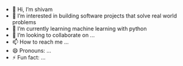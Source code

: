 - 👋 Hi, I’m shivam
- 👀 I’m interested in building software projects that solve real world problems
- 🌱 I’m currently learning machine learning with python 
- 💞️ I’m looking to collaborate on ...
- 📫 How to reach me ...
- 😄 Pronouns: ...
- ⚡ Fun fact: ...

<!---
sammore8554/sammore8554 is a ✨ special ✨ repository because its `README.md` (this file) appears on your GitHub profile.
You can click the Preview link to take a look at your changes.
--->
